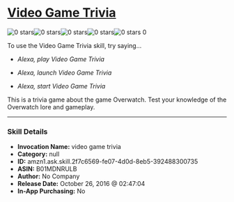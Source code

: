 # [Video Game Trivia](http://alexa.amazon.com/#skills/amzn1.ask.skill.2f7c6569-fe07-4d0d-8eb5-392488300735)
![0 stars](../../images/ic_star_border_black_18dp_1x.png)![0 stars](../../images/ic_star_border_black_18dp_1x.png)![0 stars](../../images/ic_star_border_black_18dp_1x.png)![0 stars](../../images/ic_star_border_black_18dp_1x.png)![0 stars](../../images/ic_star_border_black_18dp_1x.png) 0

To use the Video Game Trivia skill, try saying...

* *Alexa, play Video Game Trivia*

* *Alexa, launch Video Game Trivia*

* *Alexa, start Video Game Trivia*

This is a trivia game about the game Overwatch. 
Test your knowledge of the Overwatch lore and gameplay.

***

### Skill Details

* **Invocation Name:** video game trivia
* **Category:** null
* **ID:** amzn1.ask.skill.2f7c6569-fe07-4d0d-8eb5-392488300735
* **ASIN:** B01MDNRULB
* **Author:** No Company
* **Release Date:** October 26, 2016 @ 02:47:04
* **In-App Purchasing:** No
